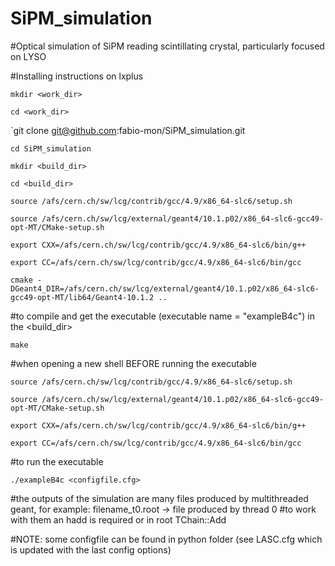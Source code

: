 # SiPM_simulation

#Optical simulation of SiPM reading scintillating crystal, particularly focused on LYSO


#Installing instructions on lxplus

   `mkdir <work_dir>`

   `cd <work_dir>`

   `git clone git@github.com:fabio-mon/SiPM_simulation.git

   `cd SiPM_simulation`

   `mkdir <build_dir>`

   `cd <build_dir>`

   `source /afs/cern.ch/sw/lcg/contrib/gcc/4.9/x86_64-slc6/setup.sh`

   `source /afs/cern.ch/sw/lcg/external/geant4/10.1.p02/x86_64-slc6-gcc49-opt-MT/CMake-setup.sh`

   `export CXX=/afs/cern.ch/sw/lcg/contrib/gcc/4.9/x86_64-slc6/bin/g++`

   `export CC=/afs/cern.ch/sw/lcg/contrib/gcc/4.9/x86_64-slc6/bin/gcc`

   `cmake -DGeant4_DIR=/afs/cern.ch/sw/lcg/external/geant4/10.1.p02/x86_64-slc6-gcc49-opt-MT/lib64/Geant4-10.1.2 ..`



#to compile and get the executable (executable name = "exampleB4c") in the <build_dir>

   `make`



#when opening a new shell BEFORE running the executable 

   `source /afs/cern.ch/sw/lcg/contrib/gcc/4.9/x86_64-slc6/setup.sh`

   `source /afs/cern.ch/sw/lcg/external/geant4/10.1.p02/x86_64-slc6-gcc49-opt-MT/CMake-setup.sh`

   `export CXX=/afs/cern.ch/sw/lcg/contrib/gcc/4.9/x86_64-slc6/bin/g++`

   `export CC=/afs/cern.ch/sw/lcg/contrib/gcc/4.9/x86_64-slc6/bin/gcc`



#to run the executable  

   `./exampleB4c <configfile.cfg>`

#the outputs of the simulation are many files produced by multithreaded geant, for example: filename_t0.root -> file produced by thread 0
#to work with them an hadd is required or in root TChain::Add

#NOTE: some configfile can be found in python folder (see LASC.cfg which is updated with the last config options)


